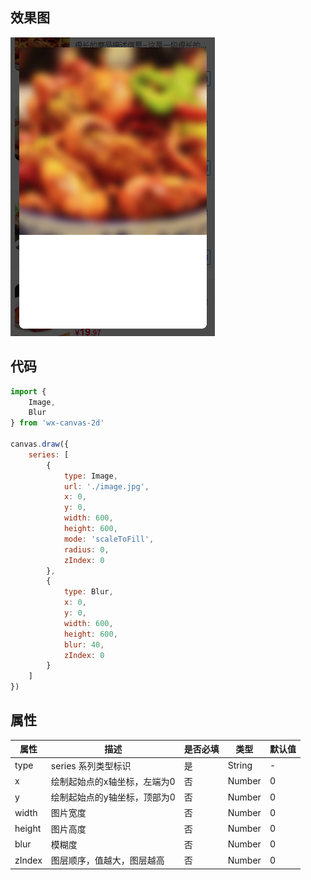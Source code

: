 ## 效果图
![](../images/screenshot_1605710246577.png)

## 代码
```js
import {
    Image,
    Blur
} from 'wx-canvas-2d'

canvas.draw({
    series: [
        {
            type: Image,
            url: './image.jpg',
            x: 0,
            y: 0,
            width: 600,
            height: 600,
            mode: 'scaleToFill',
            radius: 0,
            zIndex: 0
        },
        {
            type: Blur,
            x: 0,
            y: 0,
            width: 600,
            height: 600,
            blur: 40,
            zIndex: 0
        }
    ]
})
```

## 属性
| 属性 | 描述 | 是否必填 | 类型 | 默认值|
| --- | --- | --- | --- | --- |
| type | series 系列类型标识 | 是 | String | - |
| x | 绘制起始点的x轴坐标，左端为0 | 否 | Number | 0 |
| y | 绘制起始点的y轴坐标，顶部为0 | 否 | Number | 0 |
| width | 图片宽度 | 否 | Number | 0 |
| height| 图片高度 | 否 | Number | 0 |
| blur| 模糊度 | 否 | Number | 0 |
| zIndex | 图层顺序，值越大，图层越高 | 否 | Number | 0 |
